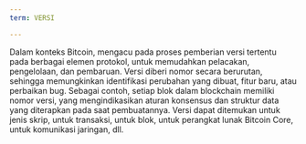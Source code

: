 ```yaml
---
term: VERSI

---
```

Dalam konteks Bitcoin, mengacu pada proses pemberian versi tertentu pada berbagai elemen protokol, untuk memudahkan pelacakan, pengelolaan, dan pembaruan. Versi diberi nomor secara berurutan, sehingga memungkinkan identifikasi perubahan yang dibuat, fitur baru, atau perbaikan bug. Sebagai contoh, setiap blok dalam blockchain memiliki nomor versi, yang mengindikasikan aturan konsensus dan struktur data yang diterapkan pada saat pembuatannya. Versi dapat ditemukan untuk jenis skrip, untuk transaksi, untuk blok, untuk perangkat lunak Bitcoin Core, untuk komunikasi jaringan, dll.
